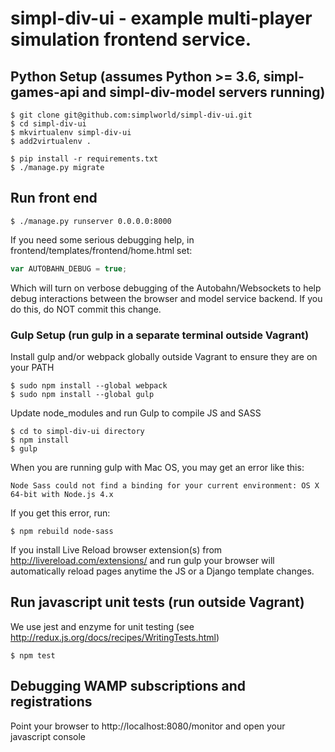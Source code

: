 #  simpl-div-ui - example multi-player simulation frontend service.

## Python Setup (assumes Python >= 3.6, simpl-games-api and simpl-div-model servers running)

```shell
$ git clone git@github.com:simplworld/simpl-div-ui.git
$ cd simpl-div-ui
$ mkvirtualenv simpl-div-ui
$ add2virtualenv .

$ pip install -r requirements.txt
$ ./manage.py migrate
```

## Run front end

```shell
$ ./manage.py runserver 0.0.0.0:8000
```

If you need some serious debugging help, in frontend/templates/frontend/home.html set:

```js
var AUTOBAHN_DEBUG = true;
```

Which will turn on verbose debugging of the Autobahn/Websockets to help debug interactions between the browser and model service backend.
If you do this, do NOT commit this change.

### Gulp Setup (run gulp in a separate terminal outside Vagrant)

Install gulp and/or webpack globally outside Vagrant to ensure they are on your PATH

```shell
$ sudo npm install --global webpack
$ sudo npm install --global gulp
```

Update node_modules and run Gulp to compile JS and SASS

```shell
$ cd to simpl-div-ui directory
$ npm install
$ gulp
```

When you are running gulp with Mac OS, you may get an error like this:

```
Node Sass could not find a binding for your current environment: OS X 64-bit with Node.js 4.x
```

If you get this error, run:

```shell
$ npm rebuild node-sass
```

If you install Live Reload browser extension(s) from http://livereload.com/extensions/ and run gulp
your browser will automatically reload pages anytime the JS or a Django template changes.

## Run javascript unit tests (run outside Vagrant)

We use jest and enzyme for unit testing (see http://redux.js.org/docs/recipes/WritingTests.html)

```shell
$ npm test
```

## Debugging WAMP subscriptions and registrations

Point your browser to http://localhost:8080/monitor and open your javascript console
